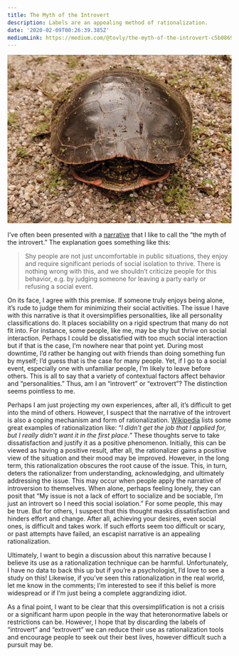 ```yaml
---
title: The Myth of the Introvert
description: Labels are an appealing method of rationalization.
date: '2020-02-09T00:26:39.385Z'
mediumLink: https://medium.com/@tovly/the-myth-of-the-introvert-c5b0869353e0?source=friends_link&sk=cae3c390ab3c320c547f56a1f2c20c19
---
```


![Photo by [Joshua Eckstein](https://unsplash.com/@dcemr_e?utm_source=unsplash&utm_medium=referral&utm_content=creditCopyText)](turtle.jpg)

I’ve often been presented with a [narrative](https://www.theatlantic.com/magazine/archive/2003/03/caring-for-your-introvert/302696/) that I like to call the “the myth of the introvert.” The explanation goes something like this:

> Shy people are not just uncomfortable in public situations, they enjoy and require significant periods of social isolation to thrive. There is nothing wrong with this, and we shouldn’t criticize people for this behavior, e.g. by judging someone for leaving a party early or refusing a social event.

On its face, I agree with this premise. If someone truly enjoys being alone, it’s rude to judge them for minimizing their social activities. The issue I have with this narrative is that it oversimplifies personalities, like all personality classifications do. It places sociability on a rigid spectrum that many do not fit into. For instance, some people, like me, may be shy but thrive on social interaction. Perhaps I could be dissatisfied with too much social interaction but if that is the case, I’m nowhere near that point yet. During most downtime, I’d rather be hanging out with friends than doing something fun by myself; I’d guess that is the case for many people. Yet, if I go to a social event, especially one with unfamiliar people, I’m likely to leave before others. This is all to say that a variety of contextual factors affect behavior and “personalities.” Thus, am I an “introvert” or “extrovert”? The distinction seems pointless to me.

Perhaps I am just projecting my own experiences, after all, it’s difficult to get into the mind of others. However, I suspect that the narrative of the introvert is also a coping mechanism and form of rationalization. [Wikipedia](https://en.wikipedia.org/wiki/Rationalization_%28psychology%29#Examples) lists some great examples of rationalization like: “_I didn’t get the job that I applied for, but I really didn’t want it in the first place.”_ These thoughts serve to take dissatisfaction and justify it as a positive phenomenon. Initially, this can be viewed as having a positive result, after all, the rationalizer gains a positive view of the situation and their mood may be improved. However, in the long term, this rationalization obscures the root cause of the issue. This, in turn, deters the rationalizer from understanding, acknowledging, and ultimately addressing the issue. This may occur when people apply the narrative of introversion to themselves. When alone, perhaps feeling lonely, they can posit that “My issue is not a lack of effort to socialize and be sociable, I’m just an introvert so I need this social isolation.” For some people, this may be true. But for others, I suspect that this thought masks dissatisfaction and hinders effort and change. After all, achieving your desires, even social ones, is difficult and takes work. If such efforts seem too difficult or scary, or past attempts have failed, an escapist narrative is an appealing rationalization.

Ultimately, I want to begin a discussion about this narrative because I believe its use as a rationalization technique can be harmful. Unfortunately, I have no data to back this up but if you’re a psychologist, I’d love to see a study on this! Likewise, if you’ve seen this rationalization in the real world, let me know in the comments; I’m interested to see if this belief is more widespread or if I’m just being a complete aggrandizing idiot.

As a final point, I want to be clear that this oversimplification is not a crisis or a significant harm upon people in the way that heteronormative labels or restrictions can be. However, I hope that by discarding the labels of “introvert” and “extrovert” we can reduce their use as rationalization tools and encourage people to seek out their best lives, however difficult such a pursuit may be.
